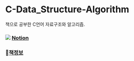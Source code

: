 # C-Data_Structure-Algorithm
책으로 공부한 C언어 자료구조와 알고리즘.

### <img src="https://img.shields.io/badge/-000000?style=flat-square&logo=notion&logoColor=white"/> [Notion](https://www.notion.so/C-7e154ebe56d34d61a42cf588c1b2c38b?pvs=4)


### 📕[책정보](https://m.hanbit.co.kr/store/books/book_view.html?p_code=B3450156021)
